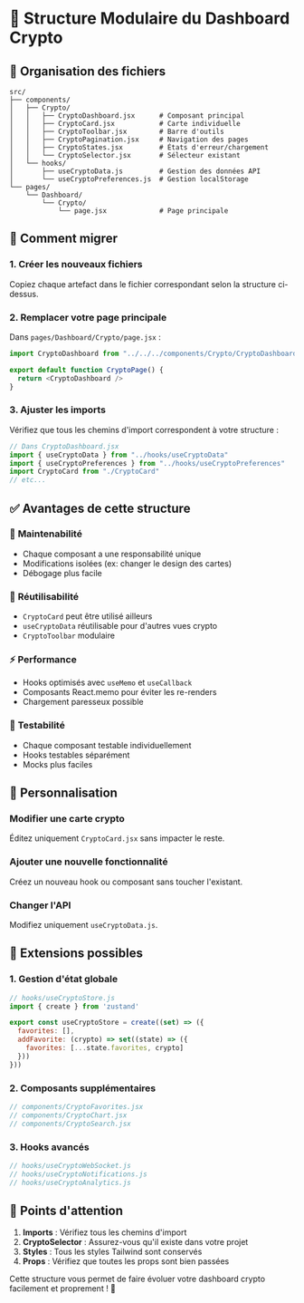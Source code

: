 # 🚀 Structure Modulaire du Dashboard Crypto

## 📁 Organisation des fichiers

```
src/
├── components/
│   ├── Crypto/
│   │   ├── CryptoDashboard.jsx      # Composant principal
│   │   ├── CryptoCard.jsx           # Carte individuelle
│   │   ├── CryptoToolbar.jsx        # Barre d'outils
│   │   ├── CryptoPagination.jsx     # Navigation des pages
│   │   ├── CryptoStates.jsx         # États d'erreur/chargement
│   │   └── CryptoSelector.jsx       # Sélecteur existant
│   └── hooks/
│       ├── useCryptoData.js         # Gestion des données API
│       └── useCryptoPreferences.js  # Gestion localStorage
└── pages/
    └── Dashboard/
        └── Crypto/
            └── page.jsx             # Page principale
```

## 🔧 Comment migrer

### 1. Créer les nouveaux fichiers
Copiez chaque artefact dans le fichier correspondant selon la structure ci-dessus.

### 2. Remplacer votre page principale
Dans `pages/Dashboard/Crypto/page.jsx` :

```javascript
import CryptoDashboard from "../../../components/Crypto/CryptoDashboard"

export default function CryptoPage() {
  return <CryptoDashboard />
}
```

### 3. Ajuster les imports
Vérifiez que tous les chemins d'import correspondent à votre structure :

```javascript
// Dans CryptoDashboard.jsx
import { useCryptoData } from "../hooks/useCryptoData"
import { useCryptoPreferences } from "../hooks/useCryptoPreferences"
import CryptoCard from "./CryptoCard"
// etc...
```

## ✅ Avantages de cette structure

### 🎯 **Maintenabilité**
- Chaque composant a une responsabilité unique
- Modifications isolées (ex: changer le design des cartes)
- Débogage plus facile

### 🔄 **Réutilisabilité**
- `CryptoCard` peut être utilisé ailleurs
- `useCryptoData` réutilisable pour d'autres vues crypto
- `CryptoToolbar` modulaire

### ⚡ **Performance**
- Hooks optimisés avec `useMemo` et `useCallback`
- Composants React.memo pour éviter les re-renders
- Chargement paresseux possible

### 🧪 **Testabilité**
- Chaque composant testable individuellement
- Hooks testables séparément
- Mocks plus faciles

## 🎨 Personnalisation

### Modifier une carte crypto
Éditez uniquement `CryptoCard.jsx` sans impacter le reste.

### Ajouter une nouvelle fonctionnalité
Créez un nouveau hook ou composant sans toucher l'existant.

### Changer l'API
Modifiez uniquement `useCryptoData.js`.

## 🔮 Extensions possibles

### 1. Gestion d'état globale
```javascript
// hooks/useCryptoStore.js
import { create } from 'zustand'

export const useCryptoStore = create((set) => ({
  favorites: [],
  addFavorite: (crypto) => set((state) => ({ 
    favorites: [...state.favorites, crypto] 
  }))
}))
```

### 2. Composants supplémentaires
```javascript
// components/CryptoFavorites.jsx
// components/CryptoChart.jsx
// components/CryptoSearch.jsx
```

### 3. Hooks avancés
```javascript
// hooks/useCryptoWebSocket.js
// hooks/useCryptoNotifications.js
// hooks/useCryptoAnalytics.js
```

## 🚨 Points d'attention

1. **Imports** : Vérifiez tous les chemins d'import
2. **CryptoSelector** : Assurez-vous qu'il existe dans votre projet
3. **Styles** : Tous les styles Tailwind sont conservés
4. **Props** : Vérifiez que toutes les props sont bien passées

Cette structure vous permet de faire évoluer votre dashboard crypto facilement et proprement ! 🎉
